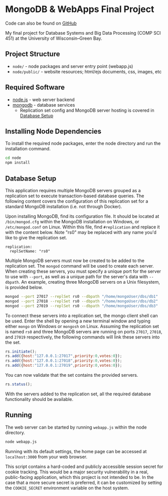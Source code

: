 
# MongoDB & WebApps Final Project

Code can also be found on [GitHub](https://github.com/Naparise/parise-mongodb-final)

My final project for Database Systems and Big Data Processing (COMP SCI 451) at the University of Wisconsin–Green Bay.

## Project Structure

* `node/` - node packages and server entry point (webapp.js)
* `node/public/` - website resources; html/ejs documents, css, images, etc

## Required Software

* [node.js](https://nodejs.org/) - web server backend
* [mongodb](https://www.mongodb.com/) - database services
	* Replication set config and MongoDB server hosting is covered in [Database Setup](#database-setup)

## Installing Node Dependencies

To install the required node packages, enter the node directory and run the installation command.
```bash
cd node
npm install
```

## Database Setup

This application requires multiple MongoDB servers grouped as a replication set to execute transaction-based database queries. The following content covers the configuration of this replication set for a standard MongoDB installation (i.e. not through Docker).

Upon installing MongoDB, find its configuration file. It should be located at `/bin/mongod.cfg` within the MongoDB installation on Windows, or `/etc/mongod.conf` on Linux. Within this file, find `#replication` and replace it with the content below. Note "rs0" may be replaced with any name you'd like to give the replication set.
```
replication:
  replSetName: "rs0"
```

Multiple MongoDB servers must now be created to be added to the replication set. The `mongod` command will be used to create each server. When creating these servers, you must specify a unique port for the server to use with `--port`, as well as a unique path for the server's data with `--dbpath`. An example, creating three MongoDB servers on a Unix filesystem, is provided below.
```bash
mongod --port 27017 --replSet rs0 --dbpath "/home/mongoUser/dbs/db1"
mongod --port 27018 --replSet rs0 --dbpath "/home/mongoUser/dbs/db2"
mongod --port 27019 --replSet rs0 --dbpath "/home/mongoUser/dbs/db3"
```

To connect these servers into a replication set, the mongo client shell can be used. Enter the shell by opening a new terminal window and typing either `mongo` on Windows or `mongosh` on Linux. Assuming the replication set is named `rs0` and three MongoDB servers are running on ports `27017`, `27018`, and `27019` respectively, the following commands will link these servers into the set.
```javascript
rs.initiate();
rs.add({host:"127.0.0.1:27017",priority:0,votes:0});
rs.add({host:"127.0.0.1:27018",priority:0,votes:0});
rs.add({host:"127.0.0.1:27019",priority:0,votes:0});
```

You can now validate that the set contains the provided servers.
```javascript
rs.status();
```

With the servers added to the replication set, all the required database functionality should be available.

## Running

The web server can be started by running `webapp.js` within the node directory.
```bash
node webapp.js
```

Running with its default settings, the home page can be accessed at `localhost:3000` from your web browser.

This script contains a hard-coded and publicly accessible session secret for cookie tracking. This would be a major security vulnerability in a real, public-facing application, which this project is not intended to be. In the case that a more secure secret is preferred, it can be customized by setting the `COOKIE_SECRET` environment variable on the host system.